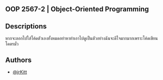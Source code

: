 
## OOP 2567-2 | Object-Oriented Programming



## Descriptions

หากจะลอกไปใส่โค้ดตัวเองทั้งหมดอย่าหาทำเอาไปดูเป็นตัวอย่างฉันจะดีใจมากมากเพราะโค้ดเขียนโคตรมั่ว


## Authors

- [@jrKitt](https://www.github.com/jrKitt)


